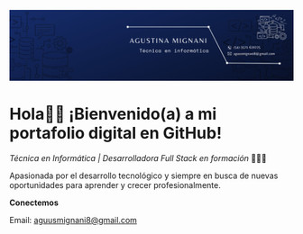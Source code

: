![](Banner.png)
# Hola👋🏻 ¡Bienvenido(a) a mi portafolio digital en GitHub!
_Técnica en Informática | Desarrolladora Full Stack en formación_ 👩🏻‍💻

Apasionada por el desarrollo tecnológico y siempre en busca de nuevas oportunidades para aprender y crecer profesionalmente.

**Conectemos**

Email: aguusmignani8@gmail.com
